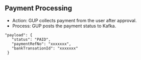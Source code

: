 ## Payment Processing
- Action: GUP collects payment from the user after approval.
- Process: GUP posts the payment status to Kafka.

```
"payload": {
   "status": "PAID",
   "paymentRefNo": "xxxxxxx",
   "bankTransationId": "xxxxxxx"
 }

```
